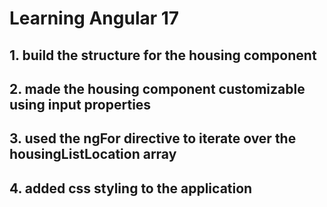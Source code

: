 # Learning Angular 17

## 1. build the structure for the housing component
## 2. made the housing component customizable using input properties
## 3. used the ngFor directive to iterate over the housingListLocation array
## 4. added css styling to the application
